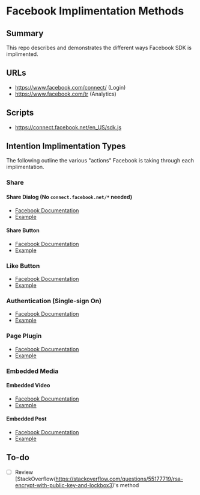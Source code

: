 # Facebook Implimentation Methods

## Summary

This repo describes and demonstrates the different ways Facebook SDK is implimented.

## URLs

+ https://www.facebook.com/connect/ (Login)
+ https://www.facebook.com/tr (Analytics)

## Scripts

+ https://connect.facebook.net/en_US/sdk.js

## Intention Implimentation Types

The following outline the various "actions" Facebook is taking through each implimentation.

### Share

#### Share Dialog (No `connect.facebook.net/*`  needed)

+ [Facebook Documentation](https://developers.facebook.com/docs/sharing/reference/share-dialog)
+ [Example](/facebook-implementation-examples/examples/share-dialog)

#### Share Button

+ [Facebook Documentation](https://developers.facebook.com/docs/plugins/share-button)
+ [Example](/facebook-implementation-examples/examples/share-button)

### Like Button

+ [Facebook Documentation](https://developers.facebook.com/docs/plugins/like-button)
+ [Example](/facebook-implementation-examples/examples/like-button)

### Authentication (Single-sign On)

+ [Facebook Documentation](https://developers.facebook.com/docs/facebook-login/)
+ [Example](/facebook-implementation-examples/examples/login)

### Page Plugin

+ [Facebook Documentation](https://developers.facebook.com/docs/plugins/page-plugin/)
+ [Example](/facebook-implementation-examples/examples/page-plugin)

### Embedded Media

#### Embedded Video

+ [Facebook Documentation](https://developers.facebook.com/docs/plugins/embedded-video-player/)
+ [Example](/facebook-implementation-examples/examples/embedded-video)

#### Embedded Post

+ [Facebook Documentation](https://developers.facebook.com/docs/plugins/embedded-posts)
+ [Example](/facebook-implementation-examples/examples/embedded-post)

<!-- #### Post

### Advertising

### Research/Survey -->

## To-do

- [ ] Review [StackOverflow(https://stackoverflow.com/questions/55177719/rsa-encrypt-with-public-key-and-lockbox3)'s method
